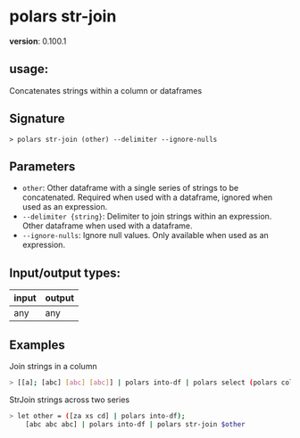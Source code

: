 # polars str-join

**version**: 0.100.1

## **usage**:

Concatenates strings within a column or dataframes

## Signature

`> polars str-join (other) --delimiter --ignore-nulls`

## Parameters

- `other`: Other dataframe with a single series of strings to be concatenated. Required when used with a dataframe, ignored when used as an expression.
- `--delimiter {string}`: Delimiter to join strings within an expression. Other dataframe when used with a dataframe.
- `--ignore-nulls`: Ignore null values. Only available when used as an expression.

## Input/output types:

| input | output |
| ----- | ------ |
| any   | any    |

## Examples

Join strings in a column

```bash
> [[a]; [abc] [abc] [abc]] | polars into-df | polars select (polars col a | polars str-join -d ',') | polars collect
```

StrJoin strings across two series

```bash
> let other = ([za xs cd] | polars into-df);
    [abc abc abc] | polars into-df | polars str-join $other
```
